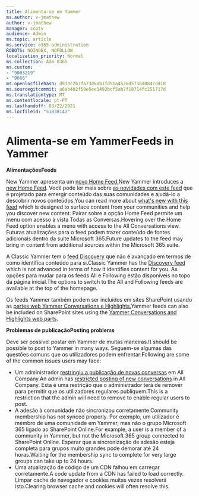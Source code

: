 ```yaml
---
title: Alimenta-se em Yammer
ms.author: v-jmathew
author: v-jmathew
manager: scotv
audience: Admin
ms.topic: article
ms.service: o365-administration
ROBOTS: NOINDEX, NOFOLLOW
localization_priority: Normal
ms.collection: Adm_O365
ms.custom:
- "9003219"
- "9666"
ms.openlocfilehash: d933c2b7fa73d6ab1fd91a452ed5736d084cdd18
ms.sourcegitcommit: a6ab402f59e5ee1492bcf5ab7f18714fc251717d
ms.translationtype: MT
ms.contentlocale: pt-PT
ms.lasthandoff: 03/22/2021
ms.locfileid: "51038142"
---
```

# <a name="feeds-in-yammer"></a><span data-ttu-id="ed613-102">Alimenta-se em Yammer</span><span class="sxs-lookup"><span data-stu-id="ed613-102">Feeds in Yammer</span></span>

<span data-ttu-id="ed613-103">**Alimentações**</span><span class="sxs-lookup"><span data-stu-id="ed613-103">**Feeds**</span></span>

<span data-ttu-id="ed613-104">New Yammer apresenta um [novo Home Feed.](https://support.microsoft.com/office/what-s-in-the-yammer-home-feed-8fff52dd-5b38-468c-b963-fa4c6a4f9254)</span><span class="sxs-lookup"><span data-stu-id="ed613-104">New Yammer introduces a [new Home Feed](https://support.microsoft.com/office/what-s-in-the-yammer-home-feed-8fff52dd-5b38-468c-b963-fa4c6a4f9254).</span></span> <span data-ttu-id="ed613-105">Você pode ler mais sobre [as novidades com este feed](https://techcommunity.microsoft.com/t5/yammer-blog/yammer-discovery-what-is-in-my-feed/ba-p/1596230) que é projetado para emergir conteúdo das suas comunidades e ajudá-lo a descobrir novos conteúdos.</span><span class="sxs-lookup"><span data-stu-id="ed613-105">You can read more about [what's new with this feed](https://techcommunity.microsoft.com/t5/yammer-blog/yammer-discovery-what-is-in-my-feed/ba-p/1596230) which is designed to surface content from your communities and help you discover new content.</span></span> <span data-ttu-id="ed613-106">Pairar sobre a opção Home Feed permite um menu com acesso à vista Todas as Conversas.</span><span class="sxs-lookup"><span data-stu-id="ed613-106">Hovering over the Home Feed option enables a menu with access to the All Conversations view.</span></span> <span data-ttu-id="ed613-107">Futuras atualizações para o feed podem trazer conteúdo de fontes adicionais dentro da suite Microsoft 365.</span><span class="sxs-lookup"><span data-stu-id="ed613-107">Future updates to the feed may bring in content from additional sources within the Microsoft 365 suite.</span></span>

<span data-ttu-id="ed613-108">A Classic Yammer tem o [feed Discovery](https://support.microsoft.com/office/what-s-in-the-yammer-discovery-feed-28ba9a79-2bde-4e7c-8420-db2296c3ca49) que não é avançado em termos de como identifica conteúdo para si.</span><span class="sxs-lookup"><span data-stu-id="ed613-108">Classic Yammer has the [Discovery feed](https://support.microsoft.com/office/what-s-in-the-yammer-discovery-feed-28ba9a79-2bde-4e7c-8420-db2296c3ca49) which is not advanced in terms of how it identifies content for you.</span></span> <span data-ttu-id="ed613-109">As opções para mudar para os feeds All e Following estão disponíveis no topo da página inicial.</span><span class="sxs-lookup"><span data-stu-id="ed613-109">The options to switch to the All and Following feeds are available at the top of the homepage.</span></span>

<span data-ttu-id="ed613-110">Os feeds Yammer também podem ser incluídos em sites SharePoint usando as [partes web Yammer Conversations e Highlights.](https://support.microsoft.com/office/use-a-yammer-web-part-in-sharepoint-online-a53cfa0c-3d09-42c8-a286-1038a81c59da)</span><span class="sxs-lookup"><span data-stu-id="ed613-110">Yammer feeds can also be included on SharePoint sites using the [Yammer Conversations and Highlights web parts](https://support.microsoft.com/office/use-a-yammer-web-part-in-sharepoint-online-a53cfa0c-3d09-42c8-a286-1038a81c59da).</span></span>

<span data-ttu-id="ed613-111">**Problemas de publicação**</span><span class="sxs-lookup"><span data-stu-id="ed613-111">**Posting problems**</span></span>

<span data-ttu-id="ed613-112">Deve ser possível postar em Yammer de muitas maneiras.</span><span class="sxs-lookup"><span data-stu-id="ed613-112">It should be possible to post to Yammer in many ways.</span></span> <span data-ttu-id="ed613-113">Seguem-se algumas das questões comuns que os utilizadores podem enfrentar:</span><span class="sxs-lookup"><span data-stu-id="ed613-113">Following are some of the common issues users may face:</span></span>

- <span data-ttu-id="ed613-114">Um administrador [restringiu a publicação de novas conversas](https://support.microsoft.com/office/restrict-all-company-posts-in-yammer-3219d2ae-db15-4c9f-9dd2-28559ae39a97) em All Company.</span><span class="sxs-lookup"><span data-stu-id="ed613-114">An admin has [restricted posting of new conversations](https://support.microsoft.com/office/restrict-all-company-posts-in-yammer-3219d2ae-db15-4c9f-9dd2-28559ae39a97) in All Company.</span></span> <span data-ttu-id="ed613-115">Esta é uma restrição que o administrador terá de remover para permitir que os utilizadores regulares publiquem.</span><span class="sxs-lookup"><span data-stu-id="ed613-115">This is a restriction that the admin will need to remove to enable regular users to post.</span></span>
- <span data-ttu-id="ed613-116">A adesão à comunidade não sincronizou corretamente.</span><span class="sxs-lookup"><span data-stu-id="ed613-116">Community membership has not synced properly.</span></span> <span data-ttu-id="ed613-117">Por exemplo, um utilizador é membro de uma comunidade em Yammer, mas não o grupo Microsoft 365 ligado ao SharePoint Online.</span><span class="sxs-lookup"><span data-stu-id="ed613-117">For example, a user is a member of a community in Yammer, but not the Microsoft 365 group connected to SharePoint Online.</span></span> <span data-ttu-id="ed613-118">Esperar que a sincronização de adesão esteja completa para grupos muito grandes pode demorar até 24 horas.</span><span class="sxs-lookup"><span data-stu-id="ed613-118">Waiting for the membership sync to complete for very large groups can take up to 24 hours.</span></span>
- <span data-ttu-id="ed613-119">Uma atualização de código de um CDN falhou em carregar corretamente.</span><span class="sxs-lookup"><span data-stu-id="ed613-119">A code update from a CDN has failed to load correctly.</span></span> <span data-ttu-id="ed613-120">Limpar cache de navegador e cookies muitas vezes resolverá isto.</span><span class="sxs-lookup"><span data-stu-id="ed613-120">Clearing browser cache and cookies will often resolve this.</span></span>
